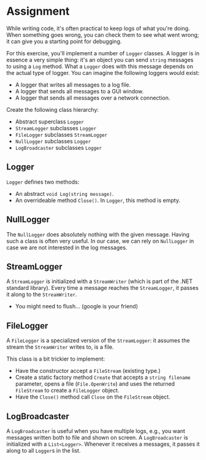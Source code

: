 # Assignment

While writing code, it's often practical to keep logs
of what you're doing. When something goes wrong,
you can check them to see what went wrong;
it can give you a starting point for debugging.

For this exercise, you'll implement a number of `Logger` classes.
A logger is in essence a very simple thing:
it's an object you can send `string` messages to using a `Log` method.
What a `Logger` does with this message depends on the actual
type of logger. You can imagine the following loggers would exist:

* A logger that writes all messages to a log file.
* A logger that sends all messages to a GUI window.
* A logger that sends all messages over a network connection.

Create the following class hierarchy:

* Abstract superclass `Logger`
* `StreamLogger` subclasses `Logger`
* `FileLogger` subclasses `StreamLogger`
* `NullLogger` subclasses `Logger`
* `LogBroadcaster` subclasses `Logger`

## Logger

`Logger` defines two methods:

* An abstract `void Log(string message)`.
* An overrideable method `Close()`. In `Logger`, this method is empty.

## NullLogger

The `NullLogger` does absolutely nothing with the given message.
Having such a class is often very useful. In our case,
we can rely on `NullLogger` in case we are not interested
in the log messages.

## StreamLogger

A `StreamLogger` is initialized with a `StreamWriter` (which is part
of the .NET standard library). Every time a message reaches the
`StreamLogger`, it passes it along to the `StreamWriter`.

* You might need to flush... (google is your friend)

## FileLogger

A `FileLogger` is a specialized version of the `StreamLogger`:
it assumes the stream the `StreamWriter` writes to, is a file.

This class is a bit trickier to implement:

* Have the constructor accept a `FileStream` (existing type.)
* Create a static factory method `Create` that accepts a `string filename` parameter,
  opens a file (`File.OpenWrite`) and uses the returned `FileStream` to create
  a `FileLogger` object.
* Have the `Close()` method call `Close` on the `FileStream` object.

## LogBroadcaster

A `LogBroadcaster` is useful when you have multiple logs, e.g.,
you want messages written both to file and shown on screen.
A `LogBroadcaster` is initialized with a `List<Logger>`.
Whenever it receives a messages, it passes it along
to all `Logger`s in the list.

